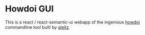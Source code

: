 # Howdoi GUI

This is a react / react-semantic-ui webapp of the ingenious [howdoi](https://github.com/gleitz/howdoi) commandline tool built by [gleitz](https://github.com/gleitz)

